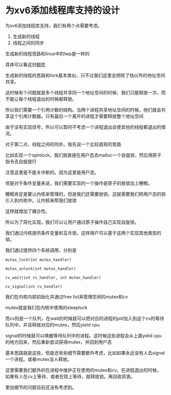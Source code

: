 # 为xv6添加线程库支持的设计

为xv6添加线程库支持，我们有两个点需要考虑。

1. 生成新的线程
2. 线程之间的同步

生成新的线程思路和linux中的lwp是一样的

具体可以看这封[邮件](https://lkml.iu.edu/hypermail/linux/kernel/9608/0191.html)

生成新的线程的思路和fork基本类似，只不过我们这里会把除了栈以外的地址空间共享。

这时候有个问题就是多个线程共享同一个地址空间的时候，我们只能释放一次，而不能让每个线程退出的时候都释放。

所以我们需要一个引用计数的结构。当两个进程共享地址空间的时候，他们就会共享这个引用计数器。只有最后一个离开的进程才需要释放整个地址空间

由于没有实现信号，所以可以暂时不考虑一个进程退出会使其他的线程都退出的情况。

对于第二点，线程之间的同步。我先说一个比较直观的思路

比如实现一个spinlock，我们就直接在用户态去malloc一个自旋锁，然后用原子指令去自旋就行

注意这里是不能关中断的。因为这里是用户态。

但是对于条件变量来说，我们需要实现的一个操作是原子的放锁加上睡眠。

睡眠肯定是要让内核来管理的，但是我们还需要放锁。这就需要我们把用户态的锁引入到内核中。让内核来帮我们放锁

这样就增加了耦合性。

所以为了简化实现。我们可以让用户通过原子操作自己实现自旋锁。

我们通过内核提供条件变量和互斥锁。这样用户可以基于这两个实现其他类型的锁。

我们通过提供四个系统调用，分别是

`mutex_lock(int mutex_handler)`

`mutex_unlock(int mutex_handler)`

`cv_wait(int cv_handler, int mutex_handler)`

`cv_signal(int cv_handler)`

我们在内核内部初始化并通过free list来管理空闲的mutex和cv

mutex就是我们在内核中使用的sleeplock

而cv则是一个队列，在wait的时候就可以把对应的进程的pid加入到这个cv的等待队列中。并且释放对应的mutex，然后yield cpu

signal的时候就可以唤醒等待队列中的进程。这时候这些进程会从上面yield cpu的地方回来，然后重新尝试获得mutex，并回到用户态

基本思路就是这些，但是还有些细节需要额外考虑，比如如果永远没有人去signal一个进程。或者mutex没人释放。

这里需要我们额外的在进程中维护正在使用的mutex和cv。在进程退出的时候，如果有人在cv上等待，或者在锁上等待，就释放锁。再回收资源。

更加细节的问题目前还没有考虑到。